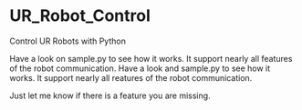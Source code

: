 # UR_Robot_Control
Control UR Robots with Python

Have a look on sample.py to see how it works.
It support nearly all features of the robot communication. 
Have a look and sample.py to see how it works.
It support nearly all reatures of the robot communication. 

Just let me know if there is a feature you are missing. 
